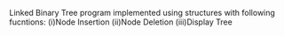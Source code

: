 Linked Binary Tree program implemented using structures with following fucntions: 
(i)Node Insertion (ii)Node Deletion (iii)Display Tree
